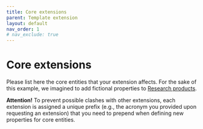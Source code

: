 ```yaml
---
title: Core extensions
parent: Template extension
layout: default
nav_order: 1
# nav_exclude: true
---
```


# Core extensions

Please list here the core entities that your extension affects.
For the sake of this example, we imagined to add fictional properties to [Research products](https://skg-if.github.io/interoperability-framework/docs/research-product.html).

**Attention!** To prevent possible clashes with other extensions, each extension is assigned a unique prefix (e.g., the acronym you provided upon requesting an extension) that you need to prepend when defining new properties for core entities.